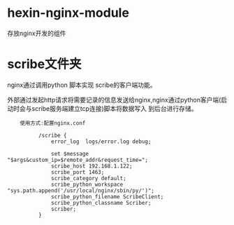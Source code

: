 hexin-nginx-module
==================

存放nginx开发的组件

  scribe文件夹
==================
  
  nginx通过调用python 脚本实现 scribe的客户端功能。
  
  外部通过发起http请求将需要记录的信息发送给nginx,nginx通过python客户端(启动时会与scribe服务端建立tcp连接)脚本将数据写入
  到后台进行存储。
  
        使用方式:配置nginx.conf
          
              /scribe {
                  error_log  logs/error.log debug;
                  
                  set $message "$args&custom_ip=$remote_addr&request_time=";
                  scribe_host 192.168.1.122;
                  scribe_port 1463;
                  scribe_category default;
                  scribe_python_workspace "sys.path.append('/usr/local/nginx/sbin/py/')";
                  scribe_python_filename ScribeClient;
                  scribe_python_classname Scriber;
                  scriber;
              }
